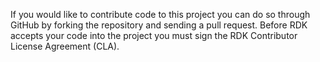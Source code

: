 If you would like to contribute code to this project you can do so
through GitHub by forking the repository and sending a pull request.
Before RDK accepts your code into the project you must sign the RDK
Contributor License Agreement (CLA).